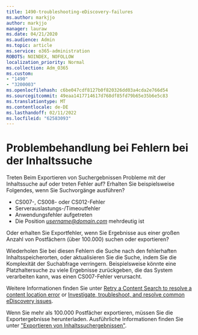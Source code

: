 ```yaml
---
title: 1490-troubleshooting-eDiscovery-failures
ms.author: markjjo
author: markjjo
manager: lauraw
ms.date: 04/21/2020
ms.audience: Admin
ms.topic: article
ms.service: o365-administration
ROBOTS: NOINDEX, NOFOLLOW
localization_priority: Normal
ms.collection: Adm_O365
ms.custom:
- "1490"
- "3200003"
ms.openlocfilehash: c6be047cdf8127b0f820326dd03a4cda2e766d54
ms.sourcegitcommit: 49eaa1417714617d768df85fd79b65e35b6e5c83
ms.translationtype: MT
ms.contentlocale: de-DE
ms.lasthandoff: 02/11/2022
ms.locfileid: "62583093"
---
```

# <a name="troubleshoot-content-search-errors"></a>Problembehandlung bei Fehlern bei der Inhaltssuche

Treten Beim Exportieren von Suchergebnissen Probleme mit der Inhaltssuche auf oder treten Fehler auf?
Erhalten Sie beispielsweise Folgendes, wenn Sie Suchvorgänge ausführen?

- CS007-, CS008- oder CS012-Fehler
- Serverauslastungs-/Timeoutfehler
- Anwendungsfehler aufgetreten
- Die Position *username@domain.com* mehrdeutig ist

Oder erhalten Sie Exportfehler, wenn Sie Ergebnisse aus einer großen Anzahl von Postfächern (über 100.000) suchen oder exportieren?

Wiederholen Sie bei diesen Fehlern die Suche nach den fehlerhaften Inhaltsspeicherorten, oder aktualisieren Sie die Suche, indem Sie die Komplexität der Suchabfrage verringern. Beispielsweise könnte eine Platzhaltersuche zu viele Ergebnisse zurückgeben, die das System verarbeiten kann, was einen CS007-Fehler verursacht.

Weitere Informationen finden Sie unter [Retry a Content Search to resolve a content location error](https://docs.microsoft.com/microsoft-365/compliance/retry-failed-content-search) or [Investigate, troubleshoot, and resolve common eDiscovery issues](https://docs.microsoft.com/microsoft-365/compliance/ediscovery-troubleshooting-common-issues).

Wenn Sie mehr als 100.000 Postfächer exportieren, müssen Sie die Exportergebnisse herunterladen. Ausführliche Informationen finden Sie unter ["Exportieren von Inhaltssuchergebnissen"](https://docs.microsoft.com/microsoft-365/compliance/export-search-results).
